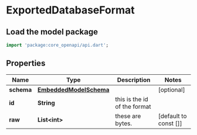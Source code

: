 # ExportedDatabaseFormat

## Load the model package
```dart
import 'package:core_openapi/api.dart';
```

## Properties
Name | Type | Description | Notes
------------ | ------------- | ------------- | -------------
**schema** | [**EmbeddedModelSchema**](EmbeddedModelSchema) |  | [optional] 
**id** | **String** | this is the id of the format | 
**raw** | **List\<int\>** | these are bytes. | [default to const []]




